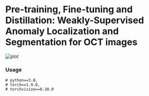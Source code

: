 # Pre-training, Fine-tuning and Distillation: Weakly-Supervised Anomaly Localization and Segmentation for OCT images

![plot](./Readme/pipline.emf)

### Usage
~~~
# python==3.8, 
# torch==1.9.0, 
# torchvision==0.10.0
~~~
